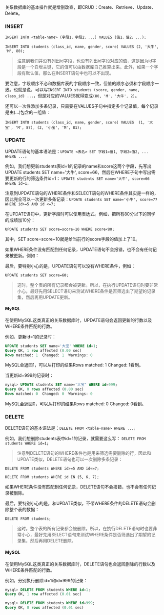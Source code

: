 关系数据库的基本操作就是增删改查，即CRUD：Create、Retrieve、Update、Delete。

### INSERT

`INSERT INTO <table-name> (字段1，字段2，...) VALUES (值1，值2，...);`

`INSERT INTO students (class_id, name, gender, score) VALUES (2, '大牛', 'M', 80);`

>注意到我们并没有列出id字段，也没有列出id字段对应的值，这是因为id字段是一个自增主键，它的值可以由数据库自己推算出来。此外，如果一个字段有默认值，那么在INSERT语句中也可以不出现。

要注意，字段顺序不必和数据库表的字段顺序一致，但值的顺序必须和字段顺序一致。也就是说，可以写`INSERT INTO students (score, gender, name, class_id) ...`，但是对应的VALUES就得变成`(80, 'M', '大牛', 2)`。

还可以一次性添加多条记录，只需要在VALUES子句中指定多个记录值，每个记录是由(...)包含的一组值：

`INSERT INTO students (class_id, name, gender, score) VALUES 
(1, '大宝', 'M', 87),
(2, '小宝', 'M', 81);`

### UPDATE

UPDATE语句的基本语法是：`UPDATE <表名> SET 字段1=值1, 字段2=值2, ... WHERE ...;`

例如，我们想更新students表id=1的记录的name和score这两个字段，先写出UPDATE students SET name='大牛', score=66，然后在WHERE子句中写出需要更新的行的筛选条件id=1：
`UPDATE students SET name='大牛', score=66 WHERE id=1;`

注意到UPDATE语句的WHERE条件和SELECT语句的WHERE条件其实是一样的，因此完全可以一次更新多条记录：`UPDATE students SET name='小牛', score=77 WHERE id>=5 AND id <=7;`

在UPDATE语句中，更新字段时可以使用表达式。例如，把所有80分以下的同学的成绩加10分：

`UPDATE students SET score=score+10 WHERE score<80;`

其中，SET score=score+10就是给当前行的score字段的值加上了10。

如果WHERE条件没有匹配到任何记录，UPDATE语句不会报错，也不会有任何记录被更新。例如：

最后，要特别小心的是，UPDATE语句可以没有WHERE条件，例如：

`UPDATE students SET score=60;`

>这时，整个表的所有记录都会被更新。所以，在执行UPDATE语句时要非常小心，最好先用SELECT语句来测试WHERE条件是否筛选出了期望的记录集，然后再用UPDATE更新。

#### MySQL

在使用MySQL这类真正的关系数据库时，UPDATE语句会返回更新的行数以及WHERE条件匹配的行数。

例如，更新id=1的记录时：

```sql
UPDATE students SET name='大宝' WHERE id=1;
Query OK, 1 row affected (0.00 sec)
Rows matched: 1  Changed: 1  Warnings: 0
```

MySQL会返回1，可以从打印的结果Rows matched: 1 Changed: 1看到。

当更新id=999的记录时：

```sql
mysql> UPDATE students SET name='大宝' WHERE id=999;
Query OK, 0 rows affected (0.00 sec)
Rows matched: 0  Changed: 0  Warnings: 0
```
MySQL会返回0，可以从打印的结果Rows matched: 0 Changed: 0看到。

### DELETE

DELETE语句的基本语法是：`DELETE FROM <table-name> WHERE ...;`

例如，我们想删除students表中id=1的记录，就需要这么写：
`DELETE FROM students WHERE id=1;`

>注意到DELETE语句的WHERE条件也是用来筛选需要删除的行，因此和UPDATE类似，DELETE语句也可以一次删除多条记录：

`DELETE FROM students WHERE id>=5 AND id<=7;`

`DELETE FROM students WHERE id IN (5, 6, 7);`

如果WHERE条件没有匹配到任何记录，DELETE语句不会报错，也不会有任何记录被删除。

最后，要特别小心的是，和UPDATE类似，不带WHERE条件的DELETE语句会删除整个表的数据：

`DELETE FROM students;`

>这时，整个表的所有记录都会被删除。所以，在执行DELETE语句时也要非常小心，最好先用SELECT语句来测试WHERE条件是否筛选出了期望的记录集，然后再用DELETE删除。

#### MySQL

在使用MySQL这类真正的关系数据库时，DELETE语句也会返回删除的行数以及WHERE条件匹配的行数。

例如，分别执行删除id=1和id=999的记录：

```sql
mysql> DELETE FROM students WHERE id=1;
Query OK, 1 row affected (0.01 sec)

mysql> DELETE FROM students WHERE id=999;
Query OK, 0 rows affected (0.01 sec)
```

